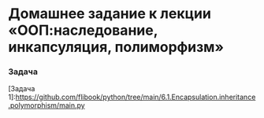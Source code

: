 # Домашнее задание к лекции «ООП:наследование, инкапсуляция, полиморфизм»

### Задача 

[Задача 1]:https://github.com/flibook/python/tree/main/6.1.Encapsulation.inheritance.polymorphism/main.py <br />

